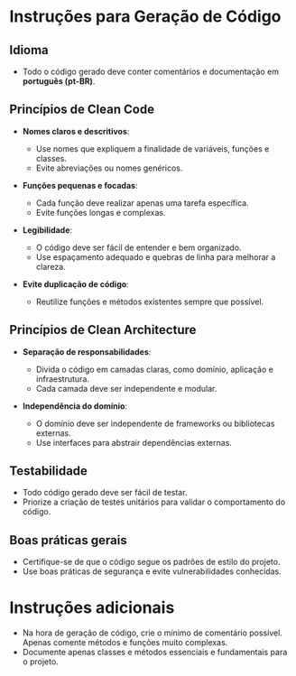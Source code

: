 # Instruções para Geração de Código

## Idioma

- Todo o código gerado deve conter comentários e documentação em **português (pt-BR)**.

## Princípios de Clean Code

- **Nomes claros e descritivos**:

  - Use nomes que expliquem a finalidade de variáveis, funções e classes.
  - Evite abreviações ou nomes genéricos.

- **Funções pequenas e focadas**:

  - Cada função deve realizar apenas uma tarefa específica.
  - Evite funções longas e complexas.

- **Legibilidade**:

  - O código deve ser fácil de entender e bem organizado.
  - Use espaçamento adequado e quebras de linha para melhorar a clareza.

- **Evite duplicação de código**:
  - Reutilize funções e métodos existentes sempre que possível.

## Princípios de Clean Architecture

- **Separação de responsabilidades**:

  - Divida o código em camadas claras, como domínio, aplicação e infraestrutura.
  - Cada camada deve ser independente e modular.

- **Independência do domínio**:
  - O domínio deve ser independente de frameworks ou bibliotecas externas.
  - Use interfaces para abstrair dependências externas.

## Testabilidade

- Todo código gerado deve ser fácil de testar.
- Priorize a criação de testes unitários para validar o comportamento do código.

## Boas práticas gerais

- Certifique-se de que o código segue os padrões de estilo do projeto.
- Use boas práticas de segurança e evite vulnerabilidades conhecidas.

# Instruções adicionais

- Na hora de geração de código, crie o mínimo de comentário possível. Apenas comente métodos e funções muito complexas.
- Documente apenas classes e métodos essenciais e fundamentais para o projeto.
